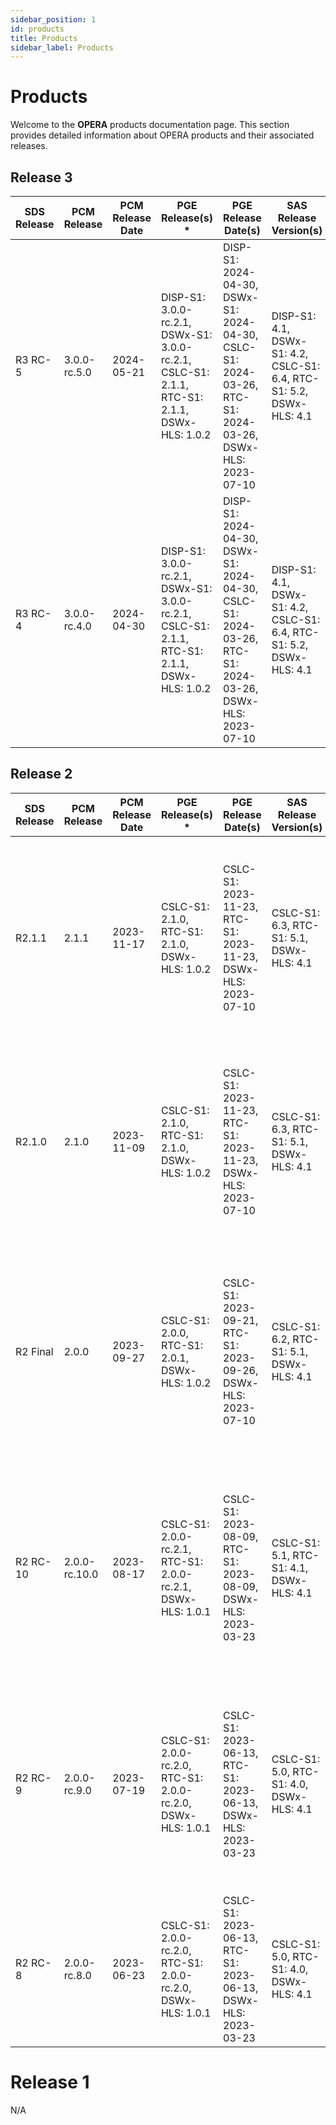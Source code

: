 ```yaml
---
sidebar_position: 1
id: products
title: Products
sidebar_label: Products
---
```


# Products

Welcome to the **OPERA** products documentation page. This section provides detailed information about OPERA products and their associated releases.

## Release 3

| SDS Release | PCM Release  | PCM Release Date | PGE Release(s) *                                                                             | PGE Release Date(s)                                                                                     | SAS Release Version(s)                                               | SAS Release Date(s)                                                                                     | SAS Docker Version *                                                                                        | Product Version *                        | HySDS AMI Version(s)                                                                                                                          | HySDS Release Date |
| ----------- | ------------ | ---------------- | -------------------------------------------------------------------------------------------- | ------------------------------------------------------------------------------------------------------- | -------------------------------------------------------------------- | ------------------------------------------------------------------------------------------------------- | ----------------------------------------------------------------------------------------------------------- | ---------------------------------------- | --------------------------------------------------------------------------------------------------------------------------------------------- | ------------------ |
| R3 RC-5     | 3.0.0-rc.5.0 | 2024-05-21       | DISP-S1: 3.0.0-rc.2.1, DSWx-S1: 3.0.0-rc.2.1, CSLC-S1: 2.1.1, RTC-S1: 2.1.1, DSWx-HLS: 1.0.2 | DISP-S1: 2024-04-30, DSWx-S1: 2024-04-30, CSLC-S1: 2024-03-26, RTC-S1: 2024-03-26, DSWx-HLS: 2023-07-10 | DISP-S1: 4.1, DSWx-S1: 4.2, CSLC-S1: 6.4, RTC-S1: 5.2, DSWx-HLS: 4.1 | DISP-S1: 2024-04-24, DSWx-S1: 2024-04-16, CSLC-S1: 2024-03-15, RTC-S1: 2024-03-18, DSWx-HLS: 2023-03-21 | DISP-S1: gamma_0.3.1, DSWx-S1: calval_0.4.2, CSLC-S1: final_0.5.5, RTC-S1: final_1.0.2, DSWx-HLS: final_4.1 | RTC-S1: 1.0, CSLC-S1: 1.1, DSWx-HLS: 1.0 | HySDS v5.0.1 - R3, mozart v4.25 - 240502, metrics v4.17 - 240502, grq v4.18 - 240502, factotum v4.16 - 240308, verdi v4.16 patchdate - 240502 | 2024-05-02         |
| R3 RC-4     | 3.0.0-rc.4.0 | 2024-04-30       | DISP-S1: 3.0.0-rc.2.1, DSWx-S1: 3.0.0-rc.2.1, CSLC-S1: 2.1.1, RTC-S1: 2.1.1, DSWx-HLS: 1.0.2 | DISP-S1: 2024-04-30, DSWx-S1: 2024-04-30, CSLC-S1: 2024-03-26, RTC-S1: 2024-03-26, DSWx-HLS: 2023-07-10 | DISP-S1: 4.1, DSWx-S1: 4.2, CSLC-S1: 6.4, RTC-S1: 5.2, DSWx-HLS: 4.1 | DISP-S1: 2024-04-24, DSWx-S1: 2024-04-16, CSLC-S1: 2024-03-15, RTC-S1: 2024-03-18, DSWx-HLS: 2023-03-21 | DISP-S1: gamma_0.3.1, DSWx-S1: calval_0.4.2, CSLC-S1: final_0.5.5, RTC-S1: final_1.0.2, DSWx-HLS: final_4.1 | RTC-S1: 1.0, CSLC-S1: 1.1, DSWx-HLS: 1.0 | HySDS v5.0.1 - R2, mozart v4.25 - 240402, metrics v4.17 - 240402, grq v4.18 - 240402, factotum v4.16 - 240308, verdi v4.16 patchdate - 240402 | 2024-04-02         |


## Release 2

| SDS Release | PCM Release   | PCM Release Date | PGE Release(s) *                                             | PGE Release Date(s)                                           | SAS Release Version(s)                   | SAS Release Date(s)                                           | SAS Docker Version *                                             | Product Version *                        | HySDS AMI Version(s)                                                                                                                             | HySDS Release Date |
| ----------- | ------------- | ---------------- | ------------------------------------------------------------ | ------------------------------------------------------------- | ---------------------------------------- | ------------------------------------------------------------- | ---------------------------------------------------------------- | ---------------------------------------- | ------------------------------------------------------------------------------------------------------------------------------------------------ | ------------------ |
| R2.1.1      | 2.1.1         | 2023-11-17       | CSLC-S1: 2.1.0, RTC-S1: 2.1.0, DSWx-HLS: 1.0.2               | CSLC-S1: 2023-11-23, RTC-S1: 2023-11-23, DSWx-HLS: 2023-07-10 | CSLC-S1: 6.3, RTC-S1: 5.1, DSWx-HLS: 4.1 | CSLC-S1: 2023-11-13, RTC-S1: 2023-09-25, DSWx-HLS: 2023-03-21 | CSLC-S1: final_0.5.4, RTC-S1: final_1.0.1, DSWx-HLS: final_4.1   | RTC-S1: 1.0, CSLC-S1: 1.0, DSWx-HLS: 1.0 | HySDS v5.0.0-rc.1.0, mozart v4.25 - 231102, metrics v4.17 - 231012, grq v4.17 - 231002, factotum v4.16 - 231002, verdi v4.16 - 231015            | 2023-09-15         |
| R2.1.0      | 2.1.0         | 2023-11-09       | CSLC-S1: 2.1.0, RTC-S1: 2.1.0, DSWx-HLS: 1.0.2               | CSLC-S1: 2023-11-23, RTC-S1: 2023-11-23, DSWx-HLS: 2023-07-10 | CSLC-S1: 6.3, RTC-S1: 5.1, DSWx-HLS: 4.1 | CSLC-S1: 2023-11-13, RTC-S1: 2023-09-25, DSWx-HLS: 2023-03-21 | CSLC-S1: final_0.5.4, RTC-S1: final_1.0.1, DSWx-HLS: final_4.1   | RTC-S1: 1.0, CSLC-S1: 1.0, DSWx-HLS: 1.0 | HySDS v5.0.0-rc.1.0, mozart v4.25 - 231102, metrics v4.17 - 231012, grq v4.17 - 231002, factotum v4.16 - 231002, verdi v4.16 - 231015            | 2023-09-15         |
| R2 Final    | 2.0.0         | 2023-09-27       | CSLC-S1: 2.0.0, RTC-S1: 2.0.1, DSWx-HLS: 1.0.2               | CSLC-S1: 2023-09-21, RTC-S1: 2023-09-26, DSWx-HLS: 2023-07-10 | CSLC-S1: 6.2, RTC-S1: 5.1, DSWx-HLS: 4.1 | CSLC-S1: 2023-09-21, RTC-S1: 2023-09-25, DSWx-HLS: 2023-03-21 | CSLC-S1: final_0.5.2, RTC-S1: final_1.0.1, DSWx-HLS: final_4.1   | RTC-S1: 1.0, CSLC-S1: 1.0, DSWx-HLS: 1.0 | HySDS v5.0.0-rc.1.0, mozart v4.23 - 20230908, metrics v4.15 - 20230915, grq v4.16 - 20230915, factotum v4.16 - 20230915, verdi v4.16 - 20230915  | 2023-09-15         |
| R2 RC-10    | 2.0.0-rc.10.0 | 2023-08-17       | CSLC-S1: 2.0.0-rc.2.1, RTC-S1: 2.0.0-rc.2.1, DSWx-HLS: 1.0.1 | CSLC-S1: 2023-08-09, RTC-S1: 2023-08-09, DSWx-HLS: 2023-03-23 | CSLC-S1: 5.1, RTC-S1: 4.1, DSWx-HLS: 4.1 | CSLC-S1: 2023-07-31, RTC-S1: 2023-07-31, DSWx-HLS: 2023-03-21 | CSLC-S1: calval_0.4.0, RTC-S1: calval_0.4.1, DSWx-HLS: final_4.1 | RTC-S1: 0.4, CSLC-S1: 0.1, DSWx-HLS: 1.0 | HySDS v5.0.0-beta.6, mozart v4.21 - 20230802, metrics v4.15 - 20230802, grq v4.16 - 20230802, factotum v4.16 - 20230802, verdi v4.16 - 202300702 | 2023-08-03         |
| R2 RC-9     | 2.0.0-rc.9.0  | 2023-07-19       | CSLC-S1: 2.0.0-rc.2.0, RTC-S1: 2.0.0-rc.2.0, DSWx-HLS: 1.0.1 | CSLC-S1: 2023-06-13, RTC-S1: 2023-06-13, DSWx-HLS: 2023-03-23 | CSLC-S1: 5.0, RTC-S1: 4.0, DSWx-HLS: 4.1 | CSLC-S1: 2023-06-01, RTC-S1: 2023-05-30, DSWx-HLS: 2023-03-21 | CSLC-S1: calval_0.3.1, RTC-S1: calval_0.4.0, DSWx-HLS: final_4.1 | RTC-S1: 0.4, CSLC-S1: 0.1, DSWx-HLS: 1.0 | HySDS v5.0.0-beta.6, mozart v4.21 - 20230710, metrics v4.15 - 20230626, grq v4.16 - 20230605, factotum v4.16 - 20230702, verdi v4.16 - 20230702  | 2023-07-10         |
| R2 RC-8     | 2.0.0-rc.8.0  | 2023-06-23       | CSLC-S1: 2.0.0-rc.2.0, RTC-S1: 2.0.0-rc.2.0, DSWx-HLS: 1.0.1 | CSLC-S1: 2023-06-13, RTC-S1: 2023-06-13, DSWx-HLS: 2023-03-23 | CSLC-S1: 5.0, RTC-S1: 4.0, DSWx-HLS: 4.1 | CSLC-S1: 2023-06-01, RTC-S1: 2023-05-30, DSWx-HLS: 2023-03-21 | CSLC-S1: calval_0.3.1, RTC-S1: calval_0.4.0, DSWx-HLS: final_4.1 | RTC-S1: 0.4, CSLC-S1: 0.1, DSWx-HLS: 1.0 | HySDS v5.0.0-beta.6, mozart v4.20, metrics v4.15, grq v4.16, factotum v4.16, verdi 4.16 - 20230525                                               | 2023-05-25         |


# Release 1

N/A

